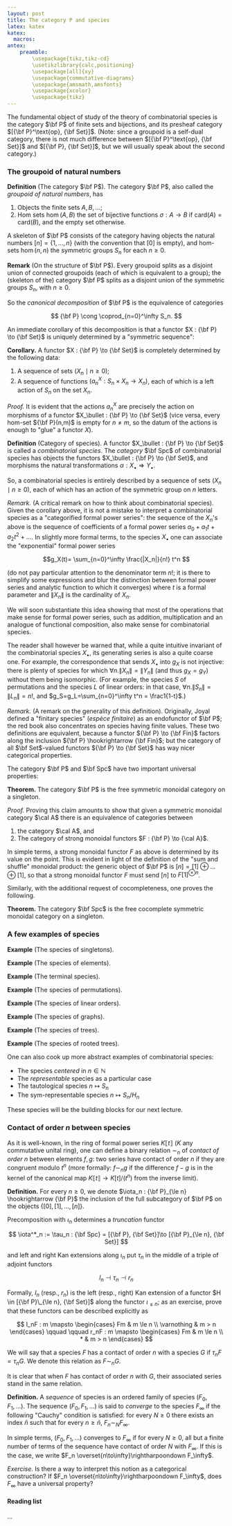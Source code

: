 ```yaml
---
layout: post
title: The category P and species
latex: katex
katex:
  macros:
antex:
    preamble:
        \usepackage{tikz,tikz-cd}
        \usetikzlibrary{calc,positioning}
        \usepackage[all]{xy}
        \usepackage{commutative-diagrams}
        \usepackage{amsmath,amsfonts}
        \usepackage{xcolor}
        \usepackage{tikz}
---
```



The fundamental object of study of the theory of combinatorial species is the category $\bf P$ of finite sets and bijections, and its presheaf category $[{\bf P}^\text{op}, {\bf Set}]$. (Note: since a groupoid is a self-dual category, there is not much difference between $[{\bf P}^\text{op}, {\bf Set}]$ and $[{\bf P}, {\bf Set}]$, but we will usually speak about the second category.)

### The groupoid of natural numbers

**Definition** (The category $\bf P$). The category $\bf P$, also called the *groupoid of natural numbers*, has

1. Objects the finite sets $A,B,\dots$;
2. Hom sets $\hom(A,B)$ the set of bijective functions $\sigma : A \to B$ if $\text{card}(A) = \text{card}(B)$, and the empty set otherwise.

A skeleton of $\bf P$ consists of the category having objects the natural numbers $[n]=\{1,\dots, n\}$ (with the convention that $[0]$ is empty), and hom-sets $\hom(n,n)$ the symmetric groups $S_n$ for each $n\ge 0$.

**Remark** (On the structure of $\bf P$). Every groupoid splits as a disjoint union of connected groupoids (each of which is equivalent to a group); the (skeleton of the) category $\bf P$ splits as a disjoint union of the symmetric groups $S_n$, with $n\ge 0$.

So the *canonical decomposition* of $\bf P$ is the equivalence of categories

$$ {\bf P} \cong \coprod_{n=0}^\infty S_n. $$

An immediate corollary of this decomposition is that a functor $X : {\bf P} \to {\bf Set}$ is uniquely determined by a "symmetric sequence":
<!-- of sets $(X_n \mid n\ge 0)$ each of which has a left action of the symmetric group on $n$ elements. -->

**Corollary.** A functor $X : {\bf P} \to {\bf Set}$ is completely determined by the following data:

1. A sequence of sets $(X_n \mid n\ge 0)$;
2. A sequence of functions $(a^X_n : S_n \times X_n \to X_n)$, each of which is a left action of $S_n$ on the set $X_n$.

*Proof.* It is evident that the actions $a^X_n$ are precisely the action on morphisms of a functor $X_\bullet : {\bf P} \to {\bf Set}$ (vice versa, every hom-set ${\bf P}(n,m)$ is empty for $n\neq m$, so the datum of the actions is enough to "glue" a functor $X$).

**Definition** (Category of species). A functor $X_\bullet : {\bf P} \to {\bf Set}$ is called a *combinatorial species*. The *category* $\bf Spc$ of combinatorial species has objects the functors $X_\bullet : {\bf P} \to {\bf Set}$, and morphisms the natural transformations $\alpha : X_\bullet \Rightarrow Y_\bullet$.

So, a combinatorial species is entirely described by a sequence of sets $(X_n\mid n\ge 0)$, each of which has an action of the symmetric group on $n$ letters.

*Remark.* (A critical remark on how to think about combinatorial species). Given the corollary above, it is not a mistake to interpret a combinatorial species as a "categorified formal power series": the sequence of the $X_n$'s above is the sequence of coefficients of a formal power series $a_0 + a_1t+a_2t^2+\dots$. In slightly more formal terms, to the species $X_\bullet$ one can associate the "exponential" formal power series

$$g_X(t)= \sum_{n=0}^\infty \frac{|X_n|}{n!} t^n $$

(do not pay particular attention to the denominator term $n!$; it is there to simplify some expressions and blur the distinction between formal power series and analytic function to which it converges) where $t$ is a formal parameter and $\|X_n\|$ is the cardinality of $X_n$.


We will soon substantiate this idea showing that most of the operations that make sense for formal power series, such as addition, multiplication and an analogue of functional composition, also make sense for combinatorial species.

The reader shall however be warned that, while a quite intuitive invariant of the combinatorial species $X_\bullet$, its generating series is also a quite coarse one. For example, the correspondence that sends $X_\bullet$ into $g_X$ is not injective: there is plenty of species for which $\forall n.\|X_n\| = \|Y_n\|$ (and thus $g_X=g_Y$) without them being isomorphic. (For example, the species $S$ of permutations and the species $L$ of linear orders: in that case, $\forall n.\|S_n\| = \|L_n\| = n!$, and $g_S=g_L=\sum_{n=0}^\infty t^n = \frac1{1-t}$.)

*Remark.* (A remark on the generality of this definition). Originally, Joyal defined a "finitary species" (*espèce finitaire*) as an endofunctor of $\bf P$; the red book also concentrates on species having finite values. These two definitions are equivalent, because a functor ${\bf P} \to {\bf Fin}$ factors along the inclusion ${\bf P} \hookrightarrow {\bf Fin}$; but the category of all $\bf Set$-valued functors ${\bf P} \to {\bf Set}$ has way nicer categorical properties.

The category $\bf P$ and $\bf Spc$ have two important universal properties:

**Theorem.** The category $\bf P$ is the free symmetric monoidal category on a singleton.

*Proof.* Proving this claim amounts to show that given a symmetric monoidal category $\cal A$ there is an equivalence of categories between

1. the category $\cal A$, and
2. The category of strong monoidal functors $F : {\bf P} \to {\cal A}$.

In simple terms, a strong monoidal functor $F$ as above is determined by its value on the point. This is evident in light of the definition of the "sum and shuffle" monoidal product: the generic object of $\bf P$ is $[n] = [1] \oplus \dots \oplus [1]$, so that a strong monoidal functor $F$ must send $[n]$ to $F[1]^{\otimes n}$.

Similarly, with the additional request of cocompleteness, one proves the following.

**Theorem.** The category $\bf Spc$ is the free cocomplete symmetric monoidal category on a singleton.

### A few examples of species

**Example** (The species of singletons).

**Example** (The species of elements).

**Example** (The terminal species).

**Example** (The species of permutations).

**Example** (The species of linear orders).

**Example** (The species of graphs).

**Example** (The species of trees).

**Example** (The species of rooted trees).

One can also cook up more abstract examples of combinatorial species:

* The species *centered* in $n\in\mathbb N$
* The *representable* species as a particular case
* The tautological species $n\mapsto S_n$
* The sym-representable species $n\mapsto S_n/H_n$
<!-- The terminal species is the species of singleton described above -->

These species will be the building blocks for our next lecture.


### Contact of order $n$ between species

As it is well-known, in the ring of formal power series $K\llbracket t\rrbracket$ ($K$ any commutative unital ring), one can define a binary relation $\sim_n$ of *contact of order n* between elements $f,g$: two series have contact of order $n$ if they are congruent modulo $t^n$ (more formally: $f\mathrel{\sim_n}g$ if the difference $f-g$ is in the kernel of the canonical map $K\llbracket t\rrbracket \to K[t]/(t^n)$ from the inverse limit).

**Definition.** For every $n\ge 0$, we denote $\iota_n : {\bf P}_{\le n} \hookrightarrow {\bf P}$ the inclusion of the full subcategory of $\bf P$ on the objects $\{[0],[1],\dots, [n]\}$.

Precomposition with $\iota_n$ determines a *truncation* functor

$$ \iota^*_n := \tau_n : {\bf Spc} = [{\bf P}, {\bf Set}]\to [{\bf P}_{\le n}, {\bf Set}] $$

and left and right Kan extensions along $\iota_n$ put $\tau_n$ in the middle of a triple of adjoint functors

$$ l_n \dashv \tau_n \dashv r_n $$

Formally, $l_n$ (resp., $r_n$) is the left (resp., right) Kan extension of a functor $H \in [{\bf P}\_{\le n}, {\bf Set}]$ along the functor
$\iota_{\le n}$; as an exercise, prove that these functors can be described explicitly as

$$ l_nF : m \mapsto \begin{cases} Fm & m \le n \\ \varnothing & m > n \end{cases} \qquad \qquad r_nF : m \mapsto \begin{cases} Fm & m \le n \\ * & m > n \end{cases} $$

We will say that a species $F$ has a contact of order $n$ with a species $G$ if $\tau_n F = \tau_n G$. We denote this relation as $F \mathrel{\sim_n} G$.

It is clear that when $F$ has contact of order $n$ with $G$, their associated series stand in the same relation.

**Definition.** A *sequence* of species is an ordered family of species $(F_0,F_1,\dots)$. The sequence $(F_0,F_1,\dots)$ is said to *converge* to the species $F_\infty$ if the following "Cauchy" condition is satisfied: for every $N\ge 0$ there exists an index $\bar n$ such that for every $n\ge \bar n$, $F_n \mathrel{\sim_N} F_\infty$.

In simple terms, $(F_0,F_1,\dots)$ converges to $F_\infty$ if for every $N\ge 0$, all but a finite number of terms of the sequence have contact of order $N$ with $F_\infty$. If this is the case, we write $F_n \overset{n\to\infty}\rightharpoondown F_\infty$.

*Exercise.* Is there a way to interpret this notion as a categorical construction? If $F_n \overset{n\to\infty}\rightharpoondown F_\infty$, does $F_\infty$ have a universal property?


#### Reading list

...